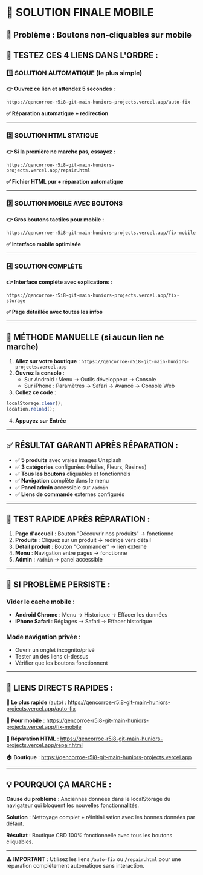 # 📱 SOLUTION FINALE MOBILE

## 🚨 **Problème : Boutons non-cliquables sur mobile**

## 🔧 **TESTEZ CES 4 LIENS DANS L'ORDRE :**

### 1️⃣ **SOLUTION AUTOMATIQUE (le plus simple)**
**👉 Ouvrez ce lien et attendez 5 secondes :**
```
https://qencorroe-r5i8-git-main-huniors-projects.vercel.app/auto-fix
```
**✅ Réparation automatique + redirection**

---

### 2️⃣ **SOLUTION HTML STATIQUE**
**👉 Si la première ne marche pas, essayez :**
```
https://qencorroe-r5i8-git-main-huniors-projects.vercel.app/repair.html
```
**✅ Fichier HTML pur + réparation automatique**

---

### 3️⃣ **SOLUTION MOBILE AVEC BOUTONS**
**👉 Gros boutons tactiles pour mobile :**
```
https://qencorroe-r5i8-git-main-huniors-projects.vercel.app/fix-mobile
```
**✅ Interface mobile optimisée**

---

### 4️⃣ **SOLUTION COMPLÈTE**
**👉 Interface complète avec explications :**
```
https://qencorroe-r5i8-git-main-huniors-projects.vercel.app/fix-storage
```
**✅ Page détaillée avec toutes les infos**

---

## 🎯 **MÉTHODE MANUELLE (si aucun lien ne marche)**

1. **Allez sur votre boutique** : `https://qencorroe-r5i8-git-main-huniors-projects.vercel.app`
2. **Ouvrez la console** : 
   - Sur Android : Menu → Outils développeur → Console
   - Sur iPhone : Paramètres → Safari → Avancé → Console Web
3. **Collez ce code** :
```javascript
localStorage.clear();
location.reload();
```
4. **Appuyez sur Entrée**

---

## ✅ **RÉSULTAT GARANTI APRÈS RÉPARATION :**

- ✅ **5 produits** avec vraies images Unsplash
- ✅ **3 catégories** configurées (Huiles, Fleurs, Résines)
- ✅ **Tous les boutons** cliquables et fonctionnels
- ✅ **Navigation** complète dans le menu
- ✅ **Panel admin** accessible sur `/admin`
- ✅ **Liens de commande** externes configurés

---

## 🧪 **TEST RAPIDE APRÈS RÉPARATION :**

1. **Page d'accueil** : Bouton "Découvrir nos produits" → fonctionne
2. **Produits** : Cliquez sur un produit → redirige vers détail
3. **Détail produit** : Bouton "Commander" → lien externe
4. **Menu** : Navigation entre pages → fonctionne
5. **Admin** : `/admin` → panel accessible

---

## 🔄 **SI PROBLÈME PERSISTE :**

### **Vider le cache mobile :**
- **Android Chrome** : Menu → Historique → Effacer les données
- **iPhone Safari** : Réglages → Safari → Effacer historique

### **Mode navigation privée :**
- Ouvrir un onglet incognito/privé
- Tester un des liens ci-dessus
- Vérifier que les boutons fonctionnent

---

## 🎉 **LIENS DIRECTS RAPIDES :**

**🚀 Le plus rapide** (auto) : https://qencorroe-r5i8-git-main-huniors-projects.vercel.app/auto-fix

**📱 Pour mobile** : https://qencorroe-r5i8-git-main-huniors-projects.vercel.app/fix-mobile

**🔧 Réparation HTML** : https://qencorroe-r5i8-git-main-huniors-projects.vercel.app/repair.html

**🏠 Boutique** : https://qencorroe-r5i8-git-main-huniors-projects.vercel.app

---

## 💡 **POURQUOI ÇA MARCHE :**

**Cause du problème** : Anciennes données dans le localStorage du navigateur qui bloquent les nouvelles fonctionnalités.

**Solution** : Nettoyage complet + réinitialisation avec les bonnes données par défaut.

**Résultat** : Boutique CBD 100% fonctionnelle avec tous les boutons cliquables.

---

⚠️ **IMPORTANT** : Utilisez les liens `/auto-fix` ou `/repair.html` pour une réparation complètement automatique sans interaction.